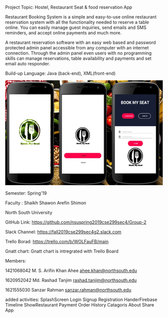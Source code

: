 Project Topic: Hostel, Restaurant Seat & food reservation App


Restaurant Booking System is a simple and easy-to-use online restaurant reservation system with all the functionality needed to reserve a table online.
You can easily manage guest inquiries, send emails and SMS reminders, and accept online payments and much more.

A restaurant reservation software with an easy web based and password protected admin panel accessible from any computer with an internet connection. Through the admin panel even users with no programming skills can manage reservations, table availability and payments and set email auto responder.



Build-up Language: Java (back-end), XML(front-end)

![SCREENSHOT](Mockup/Screenshot/Design.jpg)

Semester: Spring'19

Faculty : Shaikh Shawon Arefin Shimon

North South University


GitHub Link: https://github.com/nsuspring2019cse299sec4/Group-2

Slack Channel: https://fall2019cse299sec4g2.slack.com

Trello Borad: https://trello.com/b/WOLFauFB/main

Gnatt chart: Gnatt chart is intregrated with Trello Board



Members:

1421068042	M. S. Arifin Khan Ahee	ahee.khan@northsouth.edu

1620952042	Md. Rashad Tanjim	rashad.tanjim@northsouth.edu

1621555030  Sanzar Rahman  sanzar.rahman@northsouth.edu


added activities:
SplashScreen
Login
Signup
Registration
HanderFirebase
Timeline
ShowRestaurant
Payment
Order
History
Catagoris
About 
Share App
